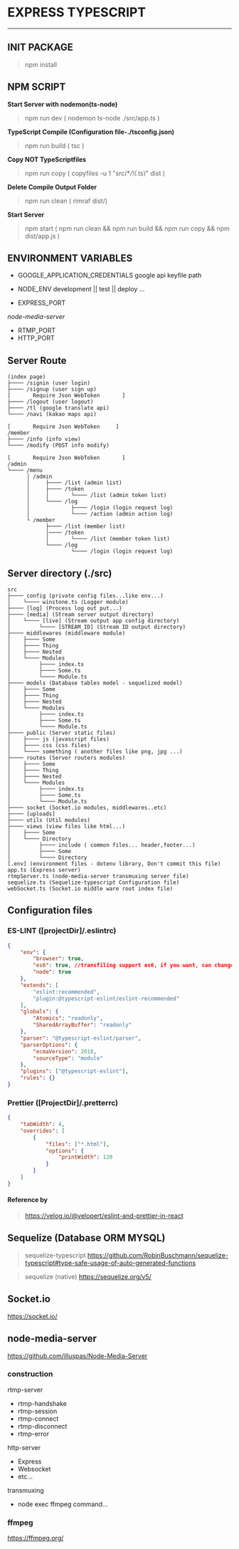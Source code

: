 # EXPRESS TYPESCRIPT

---

## INIT PACKAGE

> npm install

## NPM SCRIPT

**Start Server with nodemon(ts-node)**

> npm run dev
> ( nodemon ts-node ./src/app.ts )

**TypeScript Compile (Configuration file-./tsconfig.json)**

> npm run build
> ( tsc )

**Copy NOT TypeScriptfiles**

> npm run copy
> ( copyfiles -u 1 \"src/\*_/!(_.ts)\" dist )

**Delete Compile Output Folder**

> npm run clean
> ( rimraf dist/)

**Start Server**

> npm start
> ( npm run clean && npm run build && npm run copy && npm dist/app.js )

## ENVIRONMENT VARIABLES

-   GOOGLE_APPLICATION_CREDENTIALS
    google api keyfile path
-   NODE_ENV
    development || test || deploy ...

-   EXPRESS_PORT

_node-media-server_

-   RTMP_PORT
-   HTTP_PORT

## Server Route

```
(index page)
├──── /signin (user login)
├──── /signup (user sign up)
[       Require Json WebToken       ]
├──── /logout (user logout)
├──── /tl (google translate api)
└──── /navi (kakao maps api)
```

```
[       Require Json WebToken     ]
/member
├──── /info (info view)
└──── /modify (POST info modify)
```

```
[       Require Json WebToken       ]
/admin
└──── /menu
      │ /admin
      │     ├──── /list (admin list)
      │     ├──── /token
      │     │       └──── /list (admin token list)
      │     └──── /log
      │             ├──── /login (login request log)
      │             └──── /action (admin action log)
      └ /member
            ├──── /list (member list)
            │──── /token
            │       └──── /list (member token list)
            └──── /log
                    └──── /login (login request log)
```

## Server directory (./src)

```
src
├──── config (private config files...like env...)
│    └──── winstone.ts (Logger module)
├──── [log] (Process log out put...)
├──── [media] (Stream server output directory)
│    └──── [live] (Stream output app config directory)
│         └──── [STREAM_ID] (Stream ID output directory)
├──── middlewares (middleware module)
│    ├──── Some
│    ├──── Thing
│    ├──── Nested
│    └──── Modules
│         ├──── index.ts
│         ├──── Some.ts
│         └──── Module.ts
├──── models (Database tables model - sequelized model)
│    ├──── Some
│    ├──── Thing
│    ├──── Nested
│    └──── Modules
│         ├──── index.ts
│         ├──── Some.ts
│         └──── Module.ts
├──── public (Server static files)
│    ├──── js (javascript files)
│    ├──── css (css files)
│    └──── something ( another files like png, jpg ...)
├──── routes (Server routers modules)
│    ├──── Some
│    ├──── Thing
│    ├──── Nested
│    └──── Modules
│         ├──── index.ts
│         ├──── Some.ts
│         └──── Module.ts
├──── socket (Socket.io modules, middlewares..etc)
├──── [uploads]
├──── utils (Util modules)
├──── views (view files like html...)
│    ├──── Some
│    └──── Directory
│         ├──── include ( common files... header,footer...)
│         ├──── Some
│         └──── Directory
[.env] (environment files - dotenv library, Don't commit this file)
app.ts (Express server)
rtmpServer.ts (node-media-server transmuxing server file)
sequelize.ts (Sequelize-typescript Configuration file)
webSocket.ts (Socket.io middle ware root index file)
```

## Configuration files

### ES-LINT ([projectDir]/.eslintrc)

```json
{
    "env": {
        "browser": true,
        "es6": true, //transfiling support es6, if you want, can change options
        "node": true
    },
    "extends": [
        "eslint:recommended",
        "plugin:@typescript-eslint/eslint-recommended"
    ],
    "globals": {
        "Atomics": "readonly",
        "SharedArrayBuffer": "readonly"
    },
    "parser": "@typescript-eslint/parser",
    "parserOptions": {
        "ecmaVersion": 2018,
        "sourceType": "module"
    },
    "plugins": ["@typescript-eslint"],
    "rules": {}
}
```

### Prettier ([ProjectDir]/.pretterrc)

```json
{
    "tabWidth": 4,
    "overrides": [
        {
            "files": ["*.html"],
            "options": {
                "printWidth": 120
            }
        }
    ]
}
```

#### Reference by

> https://velog.io/@velopert/eslint-and-prettier-in-react

## Sequelize (Database ORM MYSQL)

> sequelize-typescript
> https://github.com/RobinBuschmann/sequelize-typescript#type-safe-usage-of-auto-generated-functions

> sequelize (native)
> https://sequelize.org/v5/

## Socket.io

https://socket.io/

## node-media-server

https://github.com/illuspas/Node-Media-Server

### construction

rtmp-server

-   rtmp-handshake
-   rtmp-session
-   rtmp-connect
-   rtmp-disconnect
-   rtmp-error

http-server

-   Express
-   Websocket
-   etc...

transmuxing

-   node exec ffmpeg command...

### ffmpeg

https://ffmpeg.org/
